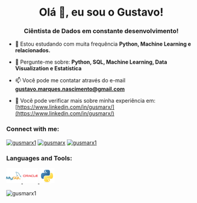 <h1 align="center">Olá 👋, eu sou o Gustavo! </h1>
<h3 align="center">Ciêntista de Dados em constante desenvolvimento!</h3>

- 🌱 Estou estudando com muita frequência **Python, Machine Learning e relacionados.**

- 💬 Pergunte-me sobre: **Python, SQL, Machine Learning, Data Visualization e Estatística**

- 📫 Você pode me contatar através do e-mail **gustavo.marques.nascimento@gmail.com**

- 📄 Você pode verificar mais sobre minha experiência em: [https://www.linkedin.com/in/gusmarx/](https://www.linkedin.com/in/gusmarx/)

<h3 align="left">Connect with me:</h3>
<p align="left">
<a href="https://twitter.com/gusmarx1" target="blank"><img align="center" src="https://raw.githubusercontent.com/rahuldkjain/github-profile-readme-generator/master/src/images/icons/Social/twitter.svg" alt="gusmarx1" height="30" width="40" /></a>
<a href="https://linkedin.com/in/gusmarx" target="blank"><img align="center" src="https://raw.githubusercontent.com/rahuldkjain/github-profile-readme-generator/master/src/images/icons/Social/linked-in-alt.svg" alt="gusmarx" height="30" width="40" /></a>
<a href="https://instagram.com/gusmarx1" target="blank"><img align="center" src="https://raw.githubusercontent.com/rahuldkjain/github-profile-readme-generator/master/src/images/icons/Social/instagram.svg" alt="gusmarx1" height="30" width="40" /></a>
</p>

<h3 align="left">Languages and Tools:</h3>
<p align="left"> <a href="https://www.mysql.com/" target="_blank" rel="noreferrer"> <img src="https://raw.githubusercontent.com/devicons/devicon/master/icons/mysql/mysql-original-wordmark.svg" alt="mysql" width="40" height="40"/> </a> <a href="https://www.oracle.com/" target="_blank" rel="noreferrer"> <img src="https://raw.githubusercontent.com/devicons/devicon/master/icons/oracle/oracle-original.svg" alt="oracle" width="40" height="40"/> </a> <a href="https://www.python.org" target="_blank" rel="noreferrer"> <img src="https://raw.githubusercontent.com/devicons/devicon/master/icons/python/python-original.svg" alt="python" width="40" height="40"/> </a> </p>

<p><img align="center" src="https://github-readme-stats.vercel.app/api/top-langs?username=gusmarx1&show_icons=true&locale=en&layout=compact" alt="gusmarx1" /></p>




